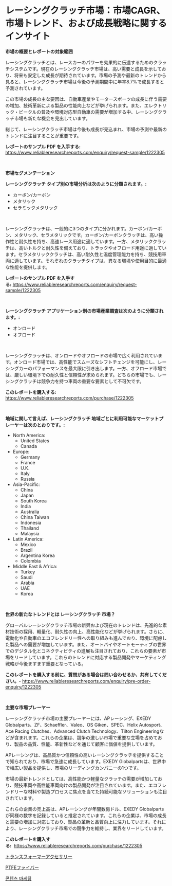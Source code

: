<p><h1>レーシングクラッチ市場：市場CAGR、市場トレンド、および成長戦略に関するインサイト</h1></p><p><strong>市場の概要とレポートの対象範囲</strong></p>
<p><p>レーシングクラッチとは、レースカーのパワーを効果的に伝達するためのクラッチシステムです。現在のレーシングクラッチ市場は、高い需要と成長を示しており、将来も安定した成長が期待されています。市場の予測や最新のトレンドから見ると、レーシングクラッチ市場は今後の予測期間中に年率8.7%で成長すると予測されています。</p><p>この市場の成長の主な要因は、自動車産業やモータースポーツの成長に伴う需要の増加、技術革新による製品の性能向上などが挙げられます。また、エレクトリック・ビークルの普及や環境対応型自動車の需要が増加する中、レーシングクラッチ市場も新たな機会を見出しています。</p><p>総じて、レーシングクラッチ市場は今後も成長が見込まれ、市場の予測や最新のトレンドに注目することが重要です。</p></p>
<p><strong>レポートのサンプル PDF を入手する:</strong> <a href="https://www.reliableresearchreports.com/enquiry/request-sample/1222305">https://www.reliableresearchreports.com/enquiry/request-sample/1222305</a></p>
<p>&nbsp;</p>
<p><strong>市場セグメンテーション</strong></p>
<p><strong>レーシングクラッチ タイプ別の市場分析は次のように分類されます。:</strong></p>
<p><ul><li>カーボン/カーボン</li><li>メタリック</li><li>セラミックメタリック</li></ul></p>
<p>&nbsp;</p>
<p><p>レーシングクラッチは、一般的に3つのタイプに分かれます。カーボン/カーボン、メタリック、セラメタリックです。カーボン/カーボンクラッチは、高い操作性と耐久性を持ち、高速レース用途に適しています。一方、メタリッククラッチは、高いトルクと耐久性を備えており、トラックやオフロード用途に適しています。セラメタリッククラッチは、高い耐久性と温度管理能力を持ち、競技用車両に適しています。それぞれのクラッチタイプは、異なる環境や使用目的に最適な性能を提供します。</p></p>
<p><strong>レポートのサンプル PDF を入手する:</strong>&nbsp;<a href="https://www.reliableresearchreports.com/enquiry/request-sample/1222305">https://www.reliableresearchreports.com/enquiry/request-sample/1222305</a></p>
<p>&nbsp;</p>
<p><strong> レーシングクラッチ アプリケーション別の市場産業調査は次のように分類されます。:</strong></p>
<p><ul><li>オンロード</li><li>オフロード</li></ul></p>
<p>&nbsp;</p>
<p><p>レーシングクラッチは、オンロードやオフロードの市場で広く利用されています。オンロード市場では、高性能でスムーズなシフトチェンジを可能にし、レーシングカーのパフォーマンスを最大限に引き出します。一方、オフロード市場では、厳しい環境下での耐久性と信頼性が求められます。どちらの市場でも、レーシングクラッチは競争力を持つ車両の重要な要素として不可欠です。</p></p>
<p><strong>このレポートを購入する:</strong>&nbsp; <a href="https://www.reliableresearchreports.com/purchase/1222305">https://www.reliableresearchreports.com/purchase/1222305</a></p>
<p>&nbsp;</p>
<p><strong>地域に関して言えば、レーシングクラッチ 地域ごとに利用可能なマーケットプレーヤーは次のとおりです。:</strong></p>
<p><ul>
    <li>
        North America:
        <ul>
            <li>United States</li>
            <li>Canada</li>
        </ul>
    </li>
    <li>
        Europe:
        <ul>
            <li>Germany</li>
            <li>France</li>
            <li>U.K.</li>
            <li>Italy</li>
            <li>Russia</li>
        </ul>
    </li>
    <li>
        Asia-Pacific:
        <ul>
            <li>China</li>
            <li>Japan</li>
            <li>South Korea</li>
            <li>India</li>
            <li>Australia</li>
            <li>China Taiwan</li>
            <li>Indonesia</li>
            <li>Thailand</li>
            <li>Malaysia</li>
        </ul>
    </li>
    <li>
        Latin America:
        <ul>
            <li>Mexico</li>
            <li>Brazil</li>
            <li>Argentina Korea</li>
            <li>Colombia</li>
        </ul>
    </li>
    <li>
        Middle East & Africa:
        <ul>
            <li>Turkey</li>
            <li>Saudi</li>
            <li>Arabia</li>
            <li>UAE</li>
            <li>Korea</li>
        </ul>
    </li>
    </ul></p>
<p>&nbsp;</p>
<p><strong>世界の新たなトレンドとは レーシングクラッチ 市場？</strong></p>
<p><p>グローバルレーシングクラッチ市場の新興および現在のトレンドは、先進的な素材技術の採用、軽量化、耐久性の向上、高性能化などが挙げられます。さらに、電動化や自動車のエコフレンドリー性への取り組みも進んでおり、環境に配慮した製品への需要が増加しています。また、オートバイやオートモーティブの世界でのデジタル化とコネクティビティの進展も注目されており、これらの要素が市場をリードしています。これらのトレンドに対応する製品開発やマーケティング戦略が今後ますます重要となっている。</p></p>
<p><strong>このレポートを購入する前に、質問がある場合は問い合わせるか、共有してください。</strong>- <a href="https://www.reliableresearchreports.com/enquiry/pre-order-enquiry/1222305">https://www.reliableresearchreports.com/enquiry/pre-order-enquiry/1222305</a></p>
<p>&nbsp;</p>
<p><strong>主要な市場プレーヤー</strong></p>
<p><p>レーシングクラッチ市場の主要プレーヤーには、APレーシング、EXEDY Globalparts、ZF、Schaeffler、Valeo、OS Giken、SPEC、Helix Autosport、Ace Racing Clutches、Advanced Clutch Technology、Tilton Engineeringなどが含まれます。これらの企業は、競争の激しい市場で重要な立場を占めており、製品の品質、性能、革新性などを通じて顧客に価値を提供しています。</p><p>APレーシングは、高品質かつ信頼性の高いレーシングクラッチを提供することで知られており、市場で急速に成長しています。EXEDY Globalpartsは、世界中で幅広い製品を提供し、市場のリーディングカンパニーの1つです。</p><p>市場の最新トレンドとしては、高性能かつ軽量なクラッチの需要が増加しており、競技車両や高性能車両向けの製品開発が注目されています。また、エコフレンドリーな材料や製造プロセスに焦点を当てた持続可能なソリューションも注目されています。</p><p>これらの企業の売上高は、APレーシングが年間数億ドル、EXEDY Globalpartsが同様の数字を記録していると推定されています。これらの企業は、市場の成長と需要の増加に対応しており、製品の革新と品質向上に注力しています。それにより、レーシングクラッチ市場での競争力を維持し、業界をリードしています。</p></p>
<p><strong>このレポートを購入する:</strong>&nbsp;&nbsp;<a href="https://www.reliableresearchreports.com/purchase/1222305">https://www.reliableresearchreports.com/purchase/1222305</a></p>
<p><p><a href="https://medium.com/@terrelliemann565620/transformer-accessories-market-%E7%AB%B6%E4%BA%89%E5%88%86%E6%9E%90-%E5%B8%82%E5%A0%B4%E5%8B%95%E5%90%91-2031%E5%B9%B4%E3%81%BE%E3%81%A7%E3%81%AE%E4%BA%88%E6%B8%AC-165db17287d6">トランスフォーマーアクセサリー</a></p><p><a href="https://medium.com/@a.d.michael1/eptfe%E3%83%95%E3%82%A1%E3%82%A4%E3%83%90%E3%83%BC%E3%83%9E%E3%83%BC%E3%82%B1%E3%83%83%E3%83%88-%E7%A8%AE%E9%A1%9E-%E3%82%A2%E3%83%97%E3%83%AA%E3%82%B1%E3%83%BC%E3%82%B7%E3%83%A7%E3%83%B3-%E5%9C%B0%E7%90%86%E3%81%94%E3%81%A8%E3%81%AE%E5%8C%85%E6%8B%AC%E7%9A%84%E8%A9%95%E4%BE%A1-26bc056e9c29">PTFEファイバー</a></p><p><a href="https://medium.com/@cheddar67856/%EC%BD%98%ED%85%90%EC%B8%A0-%EB%A7%88%EC%BC%80%ED%8C%85-%EC%8B%9C%EC%9E%A5-%EA%B7%9C%EB%AA%A8-cagr-%ED%8A%B8%EB%A0%8C%EB%93%9C-2024-2030-a566311cc7d9">콘텐츠 마케팅</a></p></p>